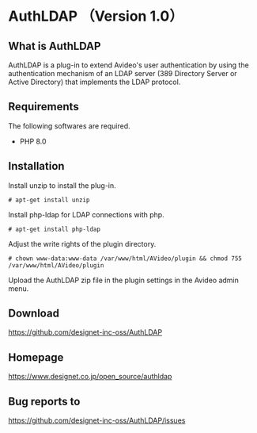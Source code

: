 
# AuthLDAP （Version 1.0）


What is AuthLDAP
-------------
  AuthLDAP is a plug-in to extend Avideo's user authentication by using 
  the authentication mechanism of an LDAP server (389 Directory Server 
  or Active Directory) that implements the LDAP protocol.


Requirements
------------
  The following softwares are required. 

  * PHP 8.0


Installation
------------
  Install unzip to install the plug-in.
  ```
  # apt-get install unzip
  ```

  Install php-ldap for LDAP connections with php.
  ```
  # apt-get install php-ldap
  ```
  Adjust the write rights of the plugin directory.
  ```
  # chown www-data:www-data /var/www/html/AVideo/plugin && chmod 755 /var/www/html/AVideo/plugin
  ```
  Upload the AuthLDAP zip file in the plugin settings in the Avideo admin menu.

  
Download
--------
  https://github.com/designet-inc-oss/AuthLDAP


Homepage
--------
  https://www.designet.co.jp/open_source/authldap


Bug reports to
--------------
  https://github.com/designet-inc-oss/AuthLDAP/issues

